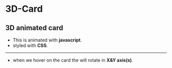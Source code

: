 # 3D-Card
## 3D animated card 
 - This is animated with **javascript**.
 - styled with **CSS**.
 ---
 - when we hover on the card the will rotate in **X&Y axis(s)**.  
 
